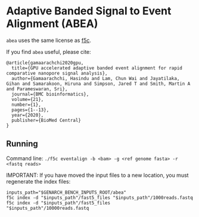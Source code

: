 # Adaptive Banded Signal to Event Alignment (ABEA)

`abea` uses the same license as [f5c](https://github.com/hasindu2008/f5c).

If you find `abea` useful, please cite:

```
@article{gamaarachchi2020gpu,
  title={GPU accelerated adaptive banded event alignment for rapid comparative nanopore signal analysis},
  author={Gamaarachchi, Hasindu and Lam, Chun Wai and Jayatilaka, Gihan and Samarakoon, Hiruna and Simpson, Jared T and Smith, Martin A and Parameswaran, Sri},
  journal={BMC bioinformatics},
  volume={21},
  number={1},
  pages={1--13},
  year={2020},
  publisher={BioMed Central}
}
```

## Running

Command line: `./f5c eventalign -b <bam> -g <ref genome fasta> -r <fastq reads>`

IMPORTANT: If you have moved the input files to a new location, you must regenerate the index files:
```
inputs_path="$GENARCH_BENCH_INPUTS_ROOT/abea"
f5c index -d "$inputs_path"/fast5_files "$inputs_path"/1000reads.fastq
f5c index -d "$inputs_path"/fast5_files "$inputs_path"/10000reads.fastq
```
